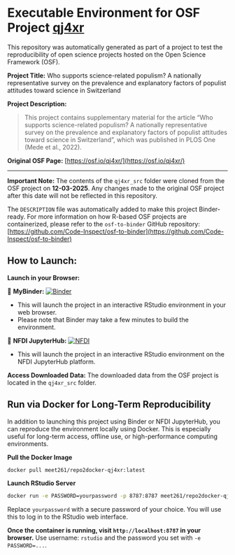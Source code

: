 # Executable Environment for OSF Project [qj4xr](https://osf.io/qj4xr/)

This repository was automatically generated as part of a project to test the reproducibility of open science projects hosted on the Open Science Framework (OSF).

**Project Title:** Who supports science-related populism? A nationally representative survey on the prevalence and explanatory factors of populist attitudes toward science in Switzerland

**Project Description:**
> This project contains supplementary material for the article “Who supports science-related populism? A nationally representative survey on the prevalence and explanatory factors of populist attitudes toward science in Switzerland”, which was published in PLOS One (Mede et al., 2022).

**Original OSF Page:** [https://osf.io/qj4xr/](https://osf.io/qj4xr/)

---

**Important Note:** The contents of the `qj4xr_src` folder were cloned from the OSF project on **12-03-2025**. Any changes made to the original OSF project after this date will not be reflected in this repository.

The `DESCRIPTION` file was automatically added to make this project Binder-ready. For more information on how R-based OSF projects are containerized, please refer to the `osf-to-binder` GitHub repository: [https://github.com/Code-Inspect/osf-to-binder](https://github.com/Code-Inspect/osf-to-binder)

## How to Launch:

**Launch in your Browser:**

🚀 **MyBinder:** [![Binder](https://mybinder.org/badge_logo.svg)](https://mybinder.org/v2/gh/code-inspect-binder/osf_qj4xr/HEAD?urlpath=rstudio)

   * This will launch the project in an interactive RStudio environment in your web browser.
   * Please note that Binder may take a few minutes to build the environment.

🚀 **NFDI JupyterHub:** [![NFDI](https://nfdi-jupyter.de/images/nfdi_badge.svg)](https://hub.nfdi-jupyter.de/r2d/gh/code-inspect-binder/osf_qj4xr/HEAD?urlpath=rstudio)

   * This will launch the project in an interactive RStudio environment on the NFDI JupyterHub platform.

**Access Downloaded Data:**
The downloaded data from the OSF project is located in the `qj4xr_src` folder.

## Run via Docker for Long-Term Reproducibility

In addition to launching this project using Binder or NFDI JupyterHub, you can reproduce the environment locally using Docker. This is especially useful for long-term access, offline use, or high-performance computing environments.

**Pull the Docker Image**

```bash
docker pull meet261/repo2docker-qj4xr:latest
```

**Launch RStudio Server**

```bash
docker run -e PASSWORD=yourpassword -p 8787:8787 meet261/repo2docker-qj4xr
```
Replace `yourpassword` with a secure password of your choice. You will use this to log in to the RStudio web interface.

**Once the container is running, visit `http://localhost:8787` in your browser.**
Use username: `rstudio` and the password you set with `-e PASSWORD=...`.
